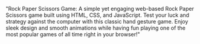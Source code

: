 "Rock Paper Scissors Game: A simple yet engaging web-based Rock Paper Scissors game built using HTML, CSS, and JavaScript. Test your luck and strategy against the computer with this classic hand gesture game. Enjoy sleek design and smooth animations while having fun playing one of the most popular games of all time right in your browser!"
